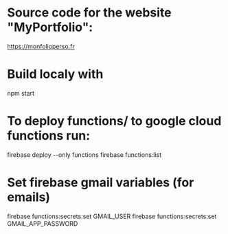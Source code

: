 # Source code for the website "MyPortfolio":

https://monfolioperso.fr

# Build localy with

npm start

# To deploy functions/ to google cloud functions run:

firebase deploy --only functions
firebase functions:list

# Set firebase gmail variables (for emails)
firebase functions:secrets:set GMAIL_USER
firebase functions:secrets:set GMAIL_APP_PASSWORD
